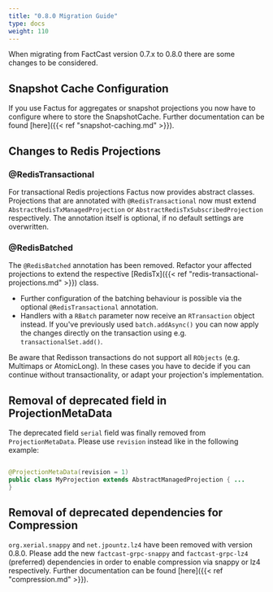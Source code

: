 ```yaml
---
title: "0.8.0 Migration Guide"
type: docs
weight: 110
---
```


When migrating from FactCast version 0.7.x to 0.8.0 there are some changes to be considered.

## Snapshot Cache Configuration

If you use Factus for aggregates or snapshot projections you now have to configure where to store the SnapshotCache.
Further documentation can be found [here]({{< ref "snapshot-caching.md" >}}).

## Changes to Redis Projections

### @RedisTransactional

For transactional Redis projections Factus now provides abstract classes. Projections that are annotated with
`@RedisTransactional` now must extend `AbstractRedisTxManagedProjection` or `AbstractRedisTxSubscribedProjection`
respectively. The annotation itself is optional, if no default settings are overwritten.

### @RedisBatched

The `@RedisBatched` annotation has been removed. Refactor your affected projections to extend the
respective [RedisTx]({{< ref "redis-transactional-projections.md" >}})
class.

- Further configuration of the batching behaviour is possible via the optional `@RedisTransactional` annotation.
- Handlers with a `RBatch` parameter now receive an `RTransaction` object instead. If you've previously used
  `batch.addAsync()`
  you can now apply the changes directly on the transaction using e.g. `transactionalSet.add()`.

Be aware that Redisson transactions do not support all `RObjects` (e.g. Multimaps or AtomicLong). In these cases you
have to decide if you can continue without transactionality, or adapt your projection's implementation.

## Removal of deprecated field in ProjectionMetaData

The deprecated field `serial` field was finally removed from `ProjectionMetaData`. Please use `revision` instead like in
the following example:

```java

@ProjectionMetaData(revision = 1)
public class MyProjection extends AbstractManagedProjection { ...
}
```

## Removal of deprecated dependencies for Compression

`org.xerial.snappy` and `net.jpountz.lz4` have been removed with version 0.8.0.
Please add the new `factcast-grpc-snappy` and `factcast-grpc-lz4` (preferred) dependencies in order to enable
compression via snappy or lz4 respectively.
Further documentation can be found [here]({{< ref "compression.md" >}}).
